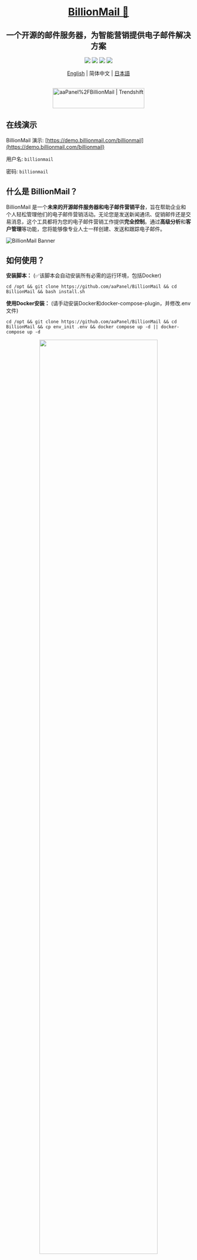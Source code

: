 <div align="center">
  <a name="readme-top"></a>
  <h1><a href="https://www.billionmail.com/" target="_blank">BillionMail 📧</a></h1>


## 一个开源的邮件服务器，为智能营销提供电子邮件解决方案

[![][license-shield]][license-link] [![][docs-shield]][docs-link] [![][github-release-shield]][github-release-link] [![][github-stars-shield]][github-stars-link]

[English](README.md) | 简体中文 | [日本語](README-ja.md)
</div>
<br/>

<div align="center">
<a href="https://trendshift.io/repositories/13842" target="_blank"><img src="https://trendshift.io/api/badge/repositories/13842" alt="aaPanel%2FBillionMail | Trendshift" style="width: 250px; height: 55px;" width="250" height="55"/></a>
</div>

## 在线演示
BillionMail 演示: [https://demo.billionmail.com/billionmail](https://demo.billionmail.com/billionmail)

用户名: `billionmail` 

密码: `billionmail` 

## 什么是 BillionMail？

BillionMail 是一个**未来的开源邮件服务器和电子邮件营销平台**，旨在帮助企业和个人轻松管理他们的电子邮件营销活动。无论您是发送新闻通讯、促销邮件还是交易消息，这个工具都将为您的电子邮件营销工作提供**完全控制**。通过**高级分析**和**客户管理**等功能，您将能够像专业人士一样创建、发送和跟踪电子邮件。

![BillionMail Banner](https://www.billionmail.com/home.png?v1)

## 如何使用？
**安装脚本：** (✅该脚本会自动安装所有必需的运行环境，包括Docker)
```shell
cd /opt && git clone https://github.com/aaPanel/BillionMail && cd BillionMail && bash install.sh
```


**使用Docker安装：** (请手动安装Docker和docker-compose-plugin，并修改.env文件)
```shell
cd /opt && git clone https://github.com/aaPanel/BillionMail && cd BillionMail && cp env_init .env && docker compose up -d || docker-compose up -d
```

<div align="center">
  <a href="https://www.bilibili.com/video/BV1JiTNzUE5m/" target="_blank">
    <img src="https://i1.hdslb.com/bfs/archive/9065dbdf7645fa5cadb8a34e1ae3e287481fb862.jpg" alt="" width="80%">
    <br />
    <b>在BiliBili上观看</b>
  </a>
</div>


## 管理脚本
- 管理帮助

  `bm help`

- 查看默认登录信息

  `bm default`

- 显示域名DNS记录

  `bm show-record`

- 更新BillionMail

  `bm update`



## 网页邮箱

BillionMail已集成**RoundCube**，您可以通过`/roundcube/`访问网页邮箱。

## 为什么选择BillionMail？

### 大多数电子邮件营销平台要么**昂贵**，要么**闭源**，或者**缺乏基本功能**。BillionMail的目标是与众不同：

✅ **完全开源** – 没有隐藏成本，没有供应商锁定。  
📊 **高级分析** – 跟踪电子邮件投递、打开率、点击率等。  
📧 **无限发送** – 对您可以发送的电子邮件数量没有限制。  
🎨 **可定制模板** – 可重复使用的专业营销模板。
🔒 **隐私优先** – 您的数据保留在您这里，没有第三方跟踪。  
🚀 **自托管** – 在您自己的服务器上运行，完全控制。  

## 您如何提供帮助 🌟

BillionMail是一个**社区驱动的项目**，我们需要您的支持才能开始！以下是您可以提供帮助的方式：

1. **为此仓库加星标**：通过为此仓库加星表示您的兴趣。  
2. **传播消息**：与您的网络分享BillionMail—开发者、营销人员和开源爱好者。  
3. **分享反馈**：通过提出问题或加入讨论，让我们知道您希望在BillionMail中看到哪些功能。  
4. **贡献**：一旦开发开始，我们将欢迎社区的贡献。敬请关注更新！

---

📧 **BillionMail – 开源电子邮件营销的未来。**

## 问题

如果您遇到任何问题或有功能请求，请[提交issue](https://github.com/aaPanel/BillionMail/issues)。请确保包括：

- 问题或请求的清晰描述。
- 重现问题的步骤（如适用）。
- 截图或错误日志（如适用）。

## 许可证

BillionMail根据**AGPLv3许可证**授权。这意味着您可以：

✅ 免费使用该软件。  
✅ 修改和分发代码。  
✅ 私下使用，没有限制。

有关更多详细信息，请参阅[LICENSE](LICENSE)文件。


<!-- BillionMail official link -->
[docs-link]: https://www.billionmail.com/

<!-- BillionMail Other link-->
[license-link]: https://www.gnu.org/licenses/gpl-3.0.html
[github-release-link]: https://github.com/aaPanel/BillionMail/releases/latest
[github-stars-link]: https://github.com/aaPanel/BillionMail
[github-issues-link]: https://github.com/aaPanel/BillionMail/issues

<!-- Shield link-->
[docs-shield]: https://img.shields.io/badge/documentation-148F76
[github-release-shield]: https://img.shields.io/github/v/release/aaPanel/BillionMail
[github-stars-shield]: https://img.shields.io/github/stars/aaPanel/BillionMail?color=%231890FF&style=flat-square   
[license-shield]: https://img.shields.io/github/license/aaPanel/BillionMail
